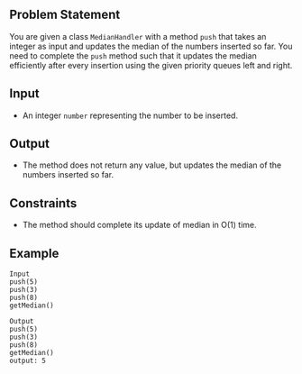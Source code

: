 ## Problem Statement

You are given a class `MedianHandler` with a method `push` that takes an integer as input and updates the median of the numbers inserted so far. You need to complete the `push` method such that it updates the median efficiently after every insertion using the given priority queues left and right.

## Input
- An integer `number` representing the number to be inserted.

## Output
- The method does not return any value, but updates the median of the numbers inserted so far.

## Constraints
- The method should complete its update of median in O(1) time.

## Example

```plaintext
Input
push(5)
push(3)
push(8)
getMedian()

Output
push(5)
push(3)
push(8)
getMedian()
output: 5
```